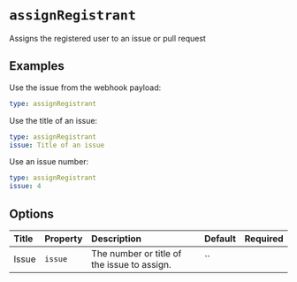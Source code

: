 # `assignRegistrant`

Assigns the registered user to an issue or pull request

## Examples

Use the issue from the webhook payload:

```yaml
type: assignRegistrant
```

Use the title of an issue:

```yaml
type: assignRegistrant
issue: Title of an issue
```

Use an issue number:

```yaml
type: assignRegistrant
issue: 4
```

## Options

| Title | Property | Description | Default | Required |
| :---- | :--- | :---------- | :------ | :------- |
| Issue | `issue` | The number or title of the issue to assign. | `` |  |

